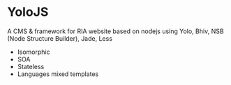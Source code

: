 # YoloJS
A CMS & framework for RIA website based on nodejs using Yolo, Bhiv, NSB (Node Structure Builder), Jade, Less

* Isomorphic
* SOA
* Stateless
* Languages mixed templates
